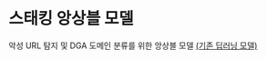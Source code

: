 # 스태킹 앙상블 모델

악성 URL 탐지 및 DGA 도메인 분류를 위한 앙상블 모델 [(기존 딥러닝 모델)](https://github.com/Juhong-Namgung/Malicious-URL-and-DGA-Domain-Detection-using-Deep-Learning)
